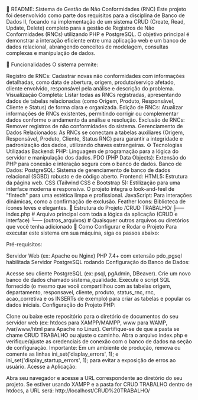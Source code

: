 📄 README: Sistema de Gestão de Não Conformidades (RNC)
Este projeto foi desenvolvido como parte dos requisitos para a disciplina de Banco de Dados II, focando na implementação de um sistema CRUD (Create, Read, Update, Delete) completo para a gestão de Registros de Não Conformidades (RNCs) utilizando PHP e PostgreSQL. O objetivo principal é demonstrar a interação eficiente entre uma aplicação web e um banco de dados relacional, abrangendo conceitos de modelagem, consultas complexas e manipulação de dados.

🚀 Funcionalidades
O sistema permite:

Registro de RNCs: Cadastrar novas não conformidades com informações detalhadas, como data de abertura, origem, produto/serviço afetado, cliente envolvido, responsável pela análise e descrição do problema.
Visualização Completa: Listar todas as RNCs registradas, apresentando dados de tabelas relacionadas (como Origem, Produto, Responsável, Cliente e Status) de forma clara e organizada.
Edição de RNCs: Atualizar informações de RNCs existentes, permitindo corrigir ou complementar dados conforme o andamento da análise e resolução.
Exclusão de RNCs: Remover registros de não conformidades do sistema.
Gerenciamento de Dados Relacionados: As RNCs se conectam a tabelas auxiliares (Origem, Responsável, Produto, Cliente, Status RNC) para garantir a integridade e padronização dos dados, utilizando chaves estrangeiras.
⚙️ Tecnologias Utilizadas
Backend:
PHP: Linguagem de programação para a lógica do servidor e manipulação dos dados.
PDO (PHP Data Objects): Extensão do PHP para conexão e interação segura com o banco de dados.
Banco de Dados:
PostgreSQL: Sistema de gerenciamento de banco de dados relacional (SGBD) robusto e de código aberto.
Frontend:
HTML5: Estrutura da página web.
CSS (Tailwind CSS e Bootstrap 5): Estilização para uma interface moderna e responsiva. O projeto integra o look-and-feel de "fintech" para uma estética limpa e profissional.
JavaScript: Para interações dinâmicas, como a confirmação de exclusão.
Feather Icons: Biblioteca de ícones leves e elegantes.
📁 Estrutura do Projeto
/CRUD TRABALHO/
├── index.php         # Arquivo principal com toda a lógica da aplicação (CRUD e interface)
└── (outros_arquivos) # Quaisquer outros arquivos ou diretórios que você tenha adicionado
🚀 Como Configurar e Rodar o Projeto
Para executar este sistema em sua máquina, siga os passos abaixo:

Pré-requisitos:

Servidor Web (ex: Apache ou Nginx)
PHP 7.4+ com extensão pdo_pgsql habilitada
Servidor PostgreSQL rodando
Configuração do Banco de Dados:

Acesse seu cliente PostgreSQL (ex: psql, pgAdmin, DBeaver).
Crie um novo banco de dados chamado sistema_qualidade.
Execute o script SQL fornecido (o mesmo que você compartilhou com as tabelas origem, departamento, responsavel, cliente, produto, status_rnc, rnc, acao_corretiva e os INSERTs de exemplo) para criar as tabelas e popular os dados iniciais.
Configuração do Projeto PHP:

Clone ou baixe este repositório para o diretório de documentos do seu servidor web (ex: htdocs para XAMPP/MAMPP, www para WAMP, /var/www/html para Apache no Linux). Certifique-se de que a pasta se chame CRUD TRABALHO ou ajuste o caminho.
Abra o arquivo index.php e verifique/ajuste as credenciais de conexão com o banco de dados na seção de configuração.
Importante: Em um ambiente de produção, remova ou comente as linhas ini_set('display_errors', 1); e ini_set('display_startup_errors', 1); para evitar a exposição de erros ao usuário.
Acesse a Aplicação:

Abra seu navegador e acesse a URL correspondente ao diretório do seu projeto. Se estiver usando XAMPP e a pasta for CRUD TRABALHO dentro de htdocs, a URL será: http://localhost/CRUD%20TRABALHO/
